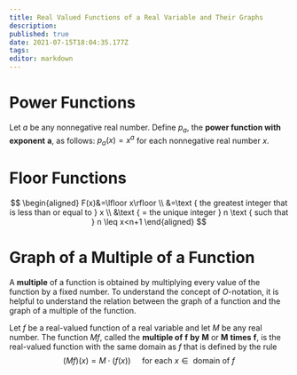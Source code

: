 ```yaml
---
title: Real Valued Functions of a Real Variable and Their Graphs
description: 
published: true
date: 2021-07-15T18:04:35.177Z
tags: 
editor: markdown
---
```


# Power Functions
Let $a$ be any nonnegative real number. Define $p_{a}$, the **power function with exponent** $\boldsymbol{a}$, as follows:
$p_{a}(x)=x^{a}$ for each nonnegative real number $x$.

# Floor Functions

$$
\begin{aligned}
F(x)&=\lfloor x\rfloor \\
&=\text { the greatest integer that is less than or equal to } x \\
&\text { = the unique integer } n \text { such that } n \leq x<n+1
\end{aligned}
$$

# Graph of a Multiple of a Function
A **multiple** of a function is obtained by multiplying every value of the function by a fixed number. To understand the concept of $O$-notation, it is helpful to understand the relation between the graph of a function and the graph of a multiple of the function.

Let $f$ be a real-valued function of a real variable and let $M$ be any real number. The function $M f$, called the **multiple of** $\boldsymbol{f}$ **by** $\boldsymbol{M}$ or $\boldsymbol{M}$ **times** $\boldsymbol{f}$, is the real-valued function with the same domain as $f$ that is defined by the rule
$$
(M f)(x)=M \cdot(f(x)) \quad \text { for each } x \in \text { domain of } f
$$